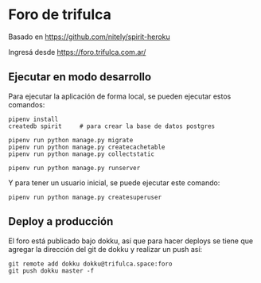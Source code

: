 # Foro de trifulca

Basado en https://github.com/nitely/spirit-heroku

Ingresá desde https://foro.trifulca.com.ar/

## Ejecutar en modo desarrollo

Para ejecutar la aplicación de forma local, se pueden ejecutar
estos comandos:

```
pipenv install
createdb spirit     # para crear la base de datos postgres

pipenv run python manage.py migrate
pipenv run python manage.py createcachetable
pipenv run python manage.py collectstatic

pipenv run python manage.py runserver
```

Y para tener un usuario inicial, se puede ejecutar este
comando:

```
pipenv run python manage.py createsuperuser
```

## Deploy a producción

El foro está publicado bajo dokku, así que para hacer deploys
se tiene que agregar la dirección del git de dokku y realizar
un push así:

```
git remote add dokku dokku@trifulca.space:foro
git push dokku master -f
```

